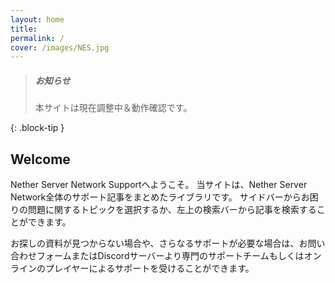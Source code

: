 ```yaml
---
layout: home
title: 
permalink: /
cover: /images/NES.jpg
---
```


> ##### お知らせ
>
> 本サイトは現在調整中＆動作確認です。
>
{: .block-tip }

## Welcome
Nether Server Network Supportへようこそ。
当サイトは、Nether Server Network全体のサポート記事をまとめたライブラリです。
サイドバーからお困りの問題に関するトピックを選択するか、左上の検索バーから記事を検索することができます。

お探しの資料が見つからない場合や、さらなるサポートが必要な場合は、お問い合わせフォームまたはDiscordサーバーより専門のサポートチームもしくはオンラインのプレイヤーによるサポートを受けることができます。


